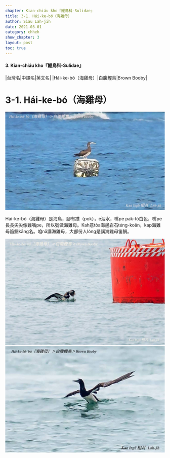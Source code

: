 ```yaml
---
chapter: Kian-chiáu kho『鰹鳥科-Sulidae』
title: 3-1. Hái-ke-bó（海雞母）
author: Siau Lah-jih
date: 2021-03-01
category: chheh
show_chapter: 3
layout: post
toc: true
---
```


#### 3. Kian-chiáu kho『鰹鳥科-Sulidae』

|台灣名|中譯名|英文名|
|Hái-ke-bó（海雞母）|白腹鰹鳥|Brown Booby|


# 3-1. Hái-ke-bó（海雞母）

![](../too5/03/03-1-1.海雞母.jpg)

Hái-ke-bó（海雞母）是海鳥，腳有蹼（pok），ē泅水，嘴pe pak-tó͘白色，嘴pe長長尖尖像雞嘴pe，所以號做海雞母。Kah意tòa海邊岩石téng-koân，kap海雞母笛鯛kāng名。咱nā講海雞母，大部份人lóng是講海雞母笛鯛。


![](../too5/03/03-1-2.海雞母.jpg)
![](../too5/03/03-1-3.海雞母.jpg)


